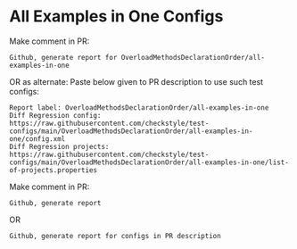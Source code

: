# All Examples in One Configs
Make comment in PR:
```
Github, generate report for OverloadMethodsDeclarationOrder/all-examples-in-one
```
OR as alternate:
Paste below given to PR description to use such test configs:
```
Report label: OverloadMethodsDeclarationOrder/all-examples-in-one
Diff Regression config: https://raw.githubusercontent.com/checkstyle/test-configs/main/OverloadMethodsDeclarationOrder/all-examples-in-one/config.xml
Diff Regression projects: https://raw.githubusercontent.com/checkstyle/test-configs/main/OverloadMethodsDeclarationOrder/all-examples-in-one/list-of-projects.properties
```
Make comment in PR:
```
Github, generate report
```
OR
```
Github, generate report for configs in PR description
```
